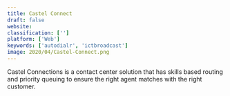 ```yaml
---
title: Castel Connect
draft: false 
website: 
classification: ['']
platform: ['Web']
keywords: ['autodialr', 'ictbroadcast']
image: 2020/04/Castel-Connect.png
---
```

Castel Connections is a contact center solution that has skills based routing and priority queuing to ensure the right agent matches with the right customer.